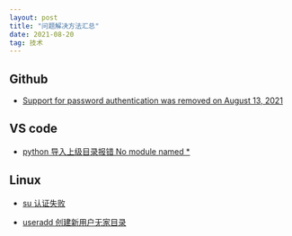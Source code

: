 ```yaml
---
layout: post
title: "问题解决方法汇总"
date: 2021-08-20 
tag: 技术
---   
```


## Github

* [Support for password authentication was removed on August 13, 2021](https://blog.csdn.net/m0_46332820/article/details/119708248)


## VS code

* [python 导入上级目录报错 No module named *](https://zhuanlan.zhihu.com/p/360862550)

## Linux

* [su 认证失败](https://blog.csdn.net/xiaoxiali/article/details/17096591)

* [useradd 创建新用户无家目录](http://t.zoukankan.com/sogeisetsu-p-11401562.html)